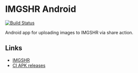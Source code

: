 # IMGSHR Android

[![Build Status](https://travis-ci.org/nning/imgshr-android.svg?branch=master)](https://travis-ci.org/nning/imgshr-android)

Android app for uploading images to IMGSHR via share action.

## Links

* [IMGSHR](https://imgshr.space)
* [CI APK releases](https://imgshr.space/releases)
